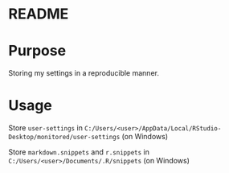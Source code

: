 README
================

Purpose
=======

Storing my settings in a reproducible manner.

Usage
=====

Store `user-settings` in `C:/Users/<user>/AppData/Local/RStudio-Desktop/monitored/user-settings` (on Windows)

Store `markdown.snippets` and `r.snippets` in `C:/Users/<user>/Documents/.R/snippets` (on Windows)
